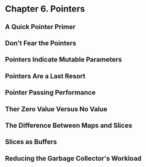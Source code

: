 # Chapter 6. Pointers

## A Quick Pointer Primer

## Don't Fear the Pointers

## Pointers Indicate Mutable Parameters

## Pointers Are a Last Resort

## Pointer Passing Performance

## Ther Zero Value Versus No Value

## The Difference Between Maps and Slices

## Slices as Buffers

## Reducing the Garbage Collector's Workload

